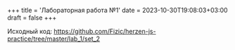 +++
title = 'Лабораторная работа №1'
date = 2023-10-30T19:08:03+03:00
draft = false
+++

Исходный код: https://github.com/Fizic/herzen-js-practice/tree/master/lab_1/set_2